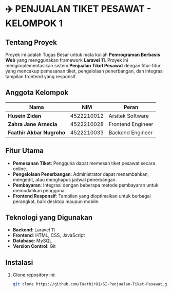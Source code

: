 # ✈️ PENJUALAN TIKET PESAWAT - KELOMPOK 1

## Tentang Proyek
Proyek ini adalah Tugas Besar untuk mata kuliah **Pemrograman Berbasis Web** yang menggunakan framework **Laravel 11**. Proyek ini mengimplementasikan sistem **Penjualan Tiket Pesawat** dengan fitur-fitur yang mencakup pemesanan tiket, pengelolaan penerbangan, dan integrasi tampilan frontend yang responsif.

## Anggota Kelompok

| Nama                   | NIM          | Peran               |
|------------------------|--------------|---------------------|
| **Husein Zidan** | 4522210012 | Arsitek Software    |
| **Zahra Jane Arnecia** | 4522210028 | Frontend Engineer   |
| **Faathir Akbar Nugroho** | 4522210033 | Backend Engineer    |

## Fitur Utama

- **Pemesanan Tiket**: Pengguna dapat memesan tiket pesawat secara online.
- **Pengelolaan Penerbangan**: Administrator dapat menambahkan, mengedit, atau menghapus jadwal penerbangan.
- **Pembayaran**: Integrasi dengan beberapa metode pembayaran untuk memudahkan pengguna.
- **Frontend Responsif**: Tampilan yang dioptimalkan untuk berbagai perangkat, baik desktop maupun mobile.

## Teknologi yang Digunakan

- **Backend**: Laravel 11
- **Frontend**: HTML, CSS, JavaScript
- **Database**: MySQL
- **Version Control**: Git

## Instalasi

1. Clone repository ini:
   ```bash
   git clone https://github.com/Faathir81/SI-Penjualan-Tiket-Pesawat.git
